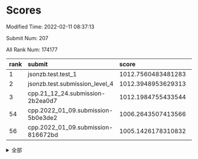 # Scores

Modified Time: 2022-02-11 08:37:13

Submit Num: 207

All Rank Num: 174177

| rank |               submit               |       score        |       sigma        | pk_num |
| :--- | :--------------------------------- | :----------------- | :----------------- | :----- |
| 1    | jsonzb.test.test_1                 | 1012.7560483481283 | 0.8337771345758559 | 3369   |
| 2    | jsonzb.test.submission_level_4     | 1012.3948953629313 | 0.7872573190468227 | 3369   |
| 3    | cpp.21_12_24.submission-2b2ea0d7   | 1012.1984755433544 | 0.7684440817402882 | 3363   |
| 54   | cpp.2022_01_09.submission-5b0e3de2 | 1006.2643507413566 | 0.7145423668669267 | 3368   |
| 56   | cpp.2022_01_09.submission-816672bd | 1005.1426178310832 | 0.7192838194668725 | 3362   |


<details>
<summary>全部</summary>

| rank |                 submit                 |       score        |       sigma        | pk_num |
| :--- | :------------------------------------- | :----------------- | :----------------- | :----- |
| 1    | jsonzb.test.test_1                     | 1012.7560483481283 | 0.8337771345758559 | 3369   |
| 2    | jsonzb.test.submission_level_4         | 1012.3948953629313 | 0.7872573190468227 | 3369   |
| 3    | cpp.21_12_24.submission-2b2ea0d7       | 1012.1984755433544 | 0.7684440817402882 | 3363   |
| 4    | gobigger.level_3.submission_level_3_10 | 1011.373538042032  | 0.7829046018862531 | 3364   |
| 5    | gobigger.level_3.submission_level_3_5  | 1011.201158328719  | 0.7590678368457762 | 3364   |
| 6    | gobigger.level_3.submission_level_3_48 | 1011.0725246238666 | 0.7596325992824875 | 3367   |
| 7    | gobigger.level_3.submission_level_3_42 | 1011.0340642388353 | 0.7758813187471799 | 3369   |
| 8    | gobigger.level_3.submission_level_3_28 | 1010.8839198272423 | 0.7895121567165029 | 3368   |
| 9    | gobigger.level_3.submission_level_3_13 | 1010.7803003529999 | 0.7579879861910361 | 3363   |
| 10   | gobigger.level_3.submission_level_3_43 | 1010.7584605567611 | 0.7682505055553    | 3368   |
| 11   | gobigger.level_3.submission_level_3_45 | 1010.7482948631064 | 0.789825473631101  | 3364   |
| 12   | gobigger.level_3.submission_level_3_46 | 1010.736506243966  | 0.763023398247083  | 3366   |
| 13   | gobigger.level_3.submission_level_3_29 | 1010.726652038146  | 0.7430448645232547 | 3364   |
| 14   | gobigger.level_3.submission_level_3_1  | 1010.6796448516584 | 0.7811711613256695 | 3364   |
| 15   | gobigger.level_3.submission_level_3_36 | 1010.6728894277602 | 0.7490637373886727 | 3366   |
| 16   | gobigger.level_3.submission_level_3_9  | 1010.6143033669061 | 0.7555487572341254 | 3367   |
| 17   | gobigger.level_3.submission_level_3_19 | 1010.5919214218088 | 0.7814739514916849 | 3367   |
| 18   | gobigger.level_3.submission_level_3_23 | 1010.5444605969337 | 0.7772399043074213 | 3365   |
| 19   | gobigger.level_3.submission_level_3_32 | 1010.5206798383928 | 0.7855087058488631 | 3370   |
| 20   | gobigger.level_3.submission_level_3_16 | 1010.497071148282  | 0.7653561884213225 | 3365   |
| 21   | gobigger.level_3.submission_level_3_20 | 1010.3328332911728 | 0.7647486386809639 | 3367   |
| 22   | gobigger.level_3.submission_level_3_40 | 1010.2744936384369 | 0.7533532714502031 | 3366   |
| 23   | gobigger.level_3.submission_level_3_22 | 1010.2474668585222 | 0.7497133670371297 | 3362   |
| 24   | gobigger.level_3.submission_level_3_41 | 1010.225801259438  | 0.7597424246769962 | 3367   |
| 25   | gobigger.level_3.submission_level_3_15 | 1010.2061028793165 | 0.7763901510309188 | 3369   |
| 26   | gobigger.level_3.submission_level_3_8  | 1010.1903803563481 | 0.7534016520866088 | 3365   |
| 27   | gobigger.level_3.submission_level_3_2  | 1010.1391209686113 | 0.7785820796980276 | 3366   |
| 28   | gobigger.level_3.submission_level_3_12 | 1010.1116789581253 | 0.7447478758342906 | 3360   |
| 29   | gobigger.level_3.submission_level_3_38 | 1010.0933689796675 | 0.7548635522871724 | 3365   |
| 30   | gobigger.level_3.submission_level_3_24 | 1009.9510365326983 | 0.7572405829308245 | 3369   |
| 31   | gobigger.level_3.submission_level_3_34 | 1009.9460102990045 | 0.7471847058691432 | 3366   |
| 32   | gobigger.level_3.submission_level_3_18 | 1009.9343131057295 | 0.7682684736934583 | 3363   |
| 33   | gobigger.level_3.submission_level_3_6  | 1009.9307219123453 | 0.7611561145339086 | 3367   |
| 34   | gobigger.level_3.submission_level_3_25 | 1009.908767526223  | 0.7694704909711599 | 3365   |
| 35   | gobigger.level_3.submission_level_3_7  | 1009.8353405803322 | 0.7688154795483596 | 3368   |
| 36   | gobigger.level_3.submission_level_3_17 | 1009.8188290859684 | 0.75781820604137   | 3366   |
| 37   | gobigger.level_3.submission_level_3_3  | 1009.8107265273501 | 0.7387749290540485 | 3366   |
| 38   | gobigger.level_3.submission_level_3_47 | 1009.7980628358698 | 0.7678409238332993 | 3365   |
| 39   | gobigger.level_3.submission_level_3_37 | 1009.764014517207  | 0.7411548661825588 | 3363   |
| 40   | gobigger.level_3.submission_level_3_27 | 1009.7248172665026 | 0.7487111756712113 | 3363   |
| 41   | gobigger.level_3.submission_level_3_31 | 1009.6540223372225 | 0.7492449651780773 | 3368   |
| 42   | gobigger.level_3.submission_level_3_44 | 1009.5942941515801 | 0.7504006873779159 | 3362   |
| 43   | gobigger.level_3.submission_level_3_4  | 1009.568266407534  | 0.7714229139627483 | 3362   |
| 44   | gobigger.level_3.submission_level_3_39 | 1009.5556229906083 | 0.743956977466799  | 3368   |
| 45   | gobigger.level_3.submission_level_3_14 | 1009.4870015627725 | 0.7539154042221693 | 3362   |
| 46   | gobigger.level_3.submission_level_3_26 | 1009.3725029594937 | 0.7527090711657036 | 3362   |
| 47   | gobigger.level_3.submission_level_3_0  | 1009.2813856351595 | 0.7574757734972939 | 3362   |
| 48   | gobigger.level_3.submission_level_3_35 | 1009.2108102972205 | 0.7578189354421005 | 3366   |
| 49   | gobigger.level_3.submission_level_3_49 | 1009.1891109611415 | 0.7297033194091678 | 3365   |
| 50   | gobigger.level_3.submission_level_3_21 | 1009.1337870778907 | 0.7629656554081861 | 3365   |
| 51   | gobigger.level_3.submission_level_3_11 | 1008.9985687367127 | 0.7323049500062174 | 3371   |
| 52   | gobigger.level_3.submission_level_3_30 | 1008.9447069896202 | 0.7457924523744084 | 3366   |
| 53   | gobigger.level_3.submission_level_3_33 | 1008.5476478071234 | 0.7574209346781292 | 3361   |
| 54   | cpp.2022_01_09.submission-5b0e3de2     | 1006.2643507413566 | 0.7145423668669267 | 3368   |
| 55   | gobigger.level_1.submission_level_1_10 | 1005.1822949820485 | 0.722142494314511  | 3370   |
| 56   | cpp.2022_01_09.submission-816672bd     | 1005.1426178310832 | 0.7192838194668725 | 3362   |
| 57   | gobigger.level_1.submission_level_1_26 | 1004.7548202471893 | 0.7243470170458272 | 3368   |
| 58   | gobigger.level_1.submission_level_1_20 | 1004.6472043957473 | 0.7278033037931102 | 3369   |
| 59   | gobigger.level_1.submission_level_1_15 | 1004.5904916153678 | 0.7031624085460234 | 3364   |
| 60   | gobigger.level_1.submission_level_1_21 | 1004.4391243663797 | 0.721867078537193  | 3364   |
| 61   | gobigger.level_1.submission_level_1_47 | 1004.2449344100953 | 0.7233967266635916 | 3362   |
| 62   | gobigger.level_1.submission_level_1_27 | 1004.076579031866  | 0.7239784861161405 | 3368   |
| 63   | gobigger.level_1.submission_level_1_36 | 1004.0699310204598 | 0.7091388033165374 | 3362   |
| 64   | gobigger.level_1.submission_level_1_2  | 1003.9693963312947 | 0.7032496544529417 | 3362   |
| 65   | gobigger.level_1.submission_level_1_23 | 1003.756207675099  | 0.7007791402578926 | 3370   |
| 66   | gobigger.level_1.submission_level_1_34 | 1003.6801728725128 | 0.7127518016623888 | 3366   |
| 67   | gobigger.level_1.submission_level_1_6  | 1003.6417801717082 | 0.7197284211971332 | 3362   |
| 68   | gobigger.level_1.submission_level_1_5  | 1003.6342554097974 | 0.7214485346872028 | 3367   |
| 69   | gobigger.level_1.submission_level_1_1  | 1003.571290808438  | 0.7169748139961966 | 3366   |
| 70   | gobigger.level_1.submission_level_1_41 | 1003.5624631151413 | 0.7183342340764476 | 3365   |
| 71   | gobigger.level_1.submission_level_1_29 | 1003.5355304516928 | 0.7224873106984923 | 3368   |
| 72   | gobigger.level_1.submission_level_1_42 | 1003.4378058938721 | 0.713471838349395  | 3365   |
| 73   | gobigger.level_1.submission_level_1_32 | 1003.4357053907906 | 0.7234073258591885 | 3369   |
| 74   | gobigger.level_1.submission_level_1_3  | 1003.418991522468  | 0.7176600605338981 | 3367   |
| 75   | gobigger.level_1.submission_level_1_14 | 1003.3270338821467 | 0.7128569222300071 | 3367   |
| 76   | gobigger.level_1.submission_level_1_35 | 1003.3235948893104 | 0.7232927495151051 | 3363   |
| 77   | gobigger.level_1.submission_level_1_30 | 1003.3220172151571 | 0.7230030639062901 | 3371   |
| 78   | gobigger.level_1.submission_level_1_39 | 1003.286068575155  | 0.7197711293873901 | 3365   |
| 79   | gobigger.level_1.submission_level_1_24 | 1003.2561638349791 | 0.7117855049110923 | 3367   |
| 80   | gobigger.level_1.submission_level_1_0  | 1003.2485955644189 | 0.7202292030467239 | 3362   |
| 81   | gobigger.level_1.submission_level_1_40 | 1003.2281995090823 | 0.7149470538475085 | 3362   |
| 82   | gobigger.level_1.submission_level_1_25 | 1003.2142282175628 | 0.7161141290366778 | 3370   |
| 83   | gobigger.level_1.submission_level_1_38 | 1003.203163230251  | 0.7231851538568959 | 3367   |
| 84   | gobigger.level_1.submission_level_1_46 | 1003.1679389466633 | 0.7128250322191074 | 3369   |
| 85   | gobigger.level_1.submission_level_1_33 | 1003.0327780755915 | 0.7129708863281595 | 3366   |
| 86   | gobigger.level_1.submission_level_1_16 | 1002.9859911487391 | 0.7034733370602986 | 3366   |
| 87   | gobigger.level_1.submission_level_1_48 | 1002.9290849980813 | 0.7196841939393871 | 3362   |
| 88   | gobigger.level_1.submission_level_1_22 | 1002.8876860478596 | 0.7236897864491948 | 3359   |
| 89   | gobigger.level_1.submission_level_1_17 | 1002.8274440354913 | 0.6974018623307727 | 3365   |
| 90   | gobigger.level_1.submission_level_1_31 | 1002.7643718407364 | 0.7059261398367668 | 3368   |
| 91   | gobigger.level_1.submission_level_1_4  | 1002.7228120368404 | 0.7188592652437641 | 3368   |
| 92   | gobigger.level_1.submission_level_1_44 | 1002.7222889997723 | 0.7166922111316374 | 3371   |
| 93   | gobigger.level_1.submission_level_1_9  | 1002.7189955077422 | 0.7260428579256145 | 3362   |
| 94   | gobigger.level_1.submission_level_1_37 | 1002.707124175261  | 0.7123563929118086 | 3362   |
| 95   | gobigger.level_1.submission_level_1_11 | 1002.6795984915981 | 0.7107479249052657 | 3367   |
| 96   | gobigger.level_1.submission_level_1_45 | 1002.5689713671718 | 0.720294950093271  | 3363   |
| 97   | gobigger.level_1.submission_level_1_49 | 1002.4470941021738 | 0.7048285705672178 | 3365   |
| 98   | gobigger.level_1.submission_level_1_43 | 1002.3382056989506 | 0.7200329253484057 | 3366   |
| 99   | gobigger.level_1.submission_level_1_19 | 1002.2436079544921 | 0.7140219634205865 | 3365   |
| 100  | gobigger.level_1.submission_level_1_8  | 1002.2410897986595 | 0.7176227983335984 | 3365   |
| 101  | gobigger.level_1.submission_level_1_12 | 1002.2235457301728 | 0.7193969914107894 | 3368   |
| 102  | gobigger.level_1.submission_level_1_28 | 1001.9592837387572 | 0.7114392983942196 | 3370   |
| 103  | gobigger.level_1.submission_level_1_13 | 1001.905035193979  | 0.7148907183163755 | 3364   |
| 104  | gobigger.level_1.submission_level_1_7  | 1001.788128127023  | 0.7107835996813262 | 3369   |
| 105  | gobigger.level_1.submission_level_1_18 | 1001.4316185931732 | 0.7120115206127131 | 3362   |
| 106  | gobigger.random.submission_random_7    | 997.3933569307519  | 0.7164105498166444 | 3368   |
| 107  | gobigger.random.submission_random_16   | 996.731528538505   | 0.714537789264696  | 3366   |
| 108  | gobigger.random.submission_random_24   | 996.6968398572957  | 0.7115948132237998 | 3364   |
| 109  | gobigger.random.submission_random_23   | 996.6706709034293  | 0.7148007542549476 | 3361   |
| 110  | gobigger.random.submission_random_18   | 996.6700695057881  | 0.7154113028263784 | 3370   |
| 111  | gobigger.random.submission_random_26   | 996.6503950948018  | 0.708356174310905  | 3365   |
| 112  | gobigger.random.submission_random_2    | 996.639489745176   | 0.7178146362968528 | 3360   |
| 113  | gobigger.random.submission_random_31   | 996.58458994078    | 0.7143127509144778 | 3367   |
| 114  | gobigger.random.submission_random_36   | 996.5288389026288  | 0.7159559373544689 | 3367   |
| 115  | gobigger.random.submission_random_29   | 996.5176630476519  | 0.7011808092028249 | 3365   |
| 116  | gobigger.random.submission_random_32   | 996.5044049026637  | 0.7072600440931959 | 3365   |
| 117  | gobigger.random.submission_random_14   | 996.4704974965771  | 0.717672249612353  | 3370   |
| 118  | gobigger.random.submission_random_39   | 996.4098578823647  | 0.7073566546508028 | 3368   |
| 119  | gobigger.random.submission_random_25   | 996.3656590024971  | 0.7018955956572889 | 3364   |
| 120  | gobigger.random.submission_random_8    | 996.3215199314786  | 0.7162352658589062 | 3366   |
| 121  | gobigger.random.submission_random_40   | 996.3187542517552  | 0.7087179125591485 | 3361   |
| 122  | gobigger.random.submission_random_21   | 996.3062199817506  | 0.7112148863669957 | 3363   |
| 123  | gobigger.random.submission_random_6    | 996.3044831434179  | 0.714752218120703  | 3368   |
| 124  | gobigger.random.submission_random_27   | 996.3023966127354  | 0.7072501109281978 | 3368   |
| 125  | gobigger.random.submission_random_30   | 996.2010092238078  | 0.7153426622693512 | 3364   |
| 126  | gobigger.random.submission_random_12   | 996.1519575590831  | 0.7009688915788984 | 3367   |
| 127  | gobigger.random.submission_random_10   | 996.1455555983902  | 0.7102679521680695 | 3369   |
| 128  | gobigger.random.submission_random_43   | 996.143864364104   | 0.7095765429948415 | 3368   |
| 129  | gobigger.random.submission_random_45   | 996.119115938683   | 0.7016425101285471 | 3364   |
| 130  | gobigger.random.submission_random_3    | 996.0433527642463  | 0.7103344732621905 | 3361   |
| 131  | gobigger.random.submission_random_48   | 995.9550457338199  | 0.7173779459130011 | 3371   |
| 132  | gobigger.random.submission_random_9    | 995.9539432573159  | 0.7164661348758947 | 3367   |
| 133  | gobigger.random.submission_random_38   | 995.8871301946587  | 0.7113074829799518 | 3369   |
| 134  | gobigger.random.submission_random_34   | 995.8389052728066  | 0.7028566960458035 | 3367   |
| 135  | gobigger.random.submission_random_0    | 995.8265949401067  | 0.7086528239605028 | 3367   |
| 136  | gobigger.random.submission_random_46   | 995.7721412320263  | 0.6986375294791253 | 3366   |
| 137  | gobigger.random.submission_random_17   | 995.6682914345455  | 0.7034136656228195 | 3370   |
| 138  | gobigger.random.submission_random_19   | 995.6409258116039  | 0.7041630153606894 | 3364   |
| 139  | gobigger.random.submission_random_33   | 995.626127221746   | 0.7044579024690657 | 3367   |
| 140  | gobigger.random.submission_random_37   | 995.6208750765708  | 0.7132608341731305 | 3366   |
| 141  | gobigger.random.submission_random_5    | 995.5684037026514  | 0.7204478488929852 | 3362   |
| 142  | gobigger.random.submission_random_42   | 995.5576390237227  | 0.7115796415227216 | 3367   |
| 143  | gobigger.random.submission_random_4    | 995.5511221704783  | 0.7175867546060393 | 3366   |
| 144  | gobigger.random.submission_random_22   | 995.4521505136701  | 0.7120106190547667 | 3367   |
| 145  | gobigger.random.submission_random_44   | 995.4338498276853  | 0.7156691092080153 | 3362   |
| 146  | gobigger.random.submission_random_41   | 995.4006772269596  | 0.7085542862540221 | 3365   |
| 147  | gobigger.random.submission_random_49   | 995.3980320043255  | 0.7204304360388518 | 3369   |
| 148  | gobigger.random.submission_random_28   | 995.3803368416519  | 0.7096906027909956 | 3367   |
| 149  | gobigger.random.submission_random_1    | 995.360425955348   | 0.7279046769385636 | 3368   |
| 150  | gobigger.random.submission_random_13   | 995.3266720053798  | 0.7102293306362341 | 3365   |
| 151  | gobigger.random.submission_random_20   | 995.1864532002774  | 0.7151583609754271 | 3364   |
| 152  | gobigger.random.submission_random_11   | 995.130146572627   | 0.7198345653983333 | 3370   |
| 153  | gobigger.random.submission_random_35   | 995.1109593606312  | 0.7133885538394572 | 3368   |
| 154  | gobigger.random.submission_random_47   | 994.719564062833   | 0.71047809739212   | 3367   |
| 155  | gobigger.random.submission_random_15   | 994.7148480451395  | 0.7021050527849098 | 3360   |
| 156  | gobigger.level_2.submission_level_2_21 | 993.5937997979973  | 0.7300842336399646 | 3367   |
| 157  | gobigger.level_2.submission_level_2_25 | 993.3369949426931  | 0.7658140723172895 | 3370   |
| 158  | gobigger.level_2.submission_level_2_20 | 993.2744002516655  | 0.7226116152224715 | 3362   |
| 159  | gobigger.level_2.submission_level_2_22 | 993.2045288172394  | 0.730726625106355  | 3369   |
| 160  | gobigger.level_2.submission_level_2_30 | 992.9677855383947  | 0.7408942104922267 | 3368   |
| 161  | gobigger.level_2.submission_level_2_2  | 992.9033131752097  | 0.7534549735246049 | 3364   |
| 162  | gobigger.level_2.submission_level_2_43 | 992.8610639354808  | 0.7365963995045527 | 3365   |
| 163  | gobigger.level_2.submission_level_2_27 | 992.8047908457096  | 0.7442455885235221 | 3361   |
| 164  | gobigger.level_2.submission_level_2_31 | 992.7053019667286  | 0.7341447645177034 | 3364   |
| 165  | gobigger.level_2.submission_level_2_48 | 992.6742837178338  | 0.731446959308706  | 3365   |
| 166  | gobigger.level_2.submission_level_2_49 | 992.6429157859043  | 0.7302650433831314 | 3368   |
| 167  | gobigger.level_2.submission_level_2_10 | 992.5954580133947  | 0.743407005147733  | 3371   |
| 168  | gobigger.level_2.submission_level_2_14 | 992.5504355026313  | 0.7300137448514394 | 3366   |
| 169  | gobigger.level_2.submission_level_2_35 | 992.5413753576464  | 0.7338219408528408 | 3364   |
| 170  | gobigger.level_2.submission_level_2_24 | 992.5325867986629  | 0.7406668256192495 | 3369   |
| 171  | gobigger.level_2.submission_level_2_9  | 992.4305351733791  | 0.7313325042037516 | 3364   |
| 172  | gobigger.level_2.submission_level_2_18 | 992.3749653812487  | 0.7420811209072151 | 3361   |
| 173  | gobigger.level_2.submission_level_2_8  | 992.3111073391702  | 0.7417961359153985 | 3358   |
| 174  | gobigger.level_2.submission_level_2_0  | 992.1769695763844  | 0.7442118973384727 | 3366   |
| 175  | gobigger.level_2.submission_level_2_17 | 992.14107364017    | 0.7547178182412715 | 3366   |
| 176  | gobigger.level_2.submission_level_2_42 | 992.08213497321    | 0.760826757612837  | 3364   |
| 177  | gobigger.level_2.submission_level_2_15 | 992.0439834781535  | 0.7613475253595728 | 3361   |
| 178  | gobigger.level_2.submission_level_2_4  | 991.8602225534495  | 0.7396263221473895 | 3367   |
| 179  | gobigger.level_2.submission_level_2_33 | 991.8534925186862  | 0.7616039298983218 | 3366   |
| 180  | gobigger.level_2.submission_level_2_6  | 991.8102708352964  | 0.7403387525609756 | 3363   |
| 181  | gobigger.level_2.submission_level_2_40 | 991.779595658166   | 0.75253830411933   | 3366   |
| 182  | gobigger.level_2.submission_level_2_13 | 991.6689998744102  | 0.7265041555719035 | 3369   |
| 183  | gobigger.level_2.submission_level_2_39 | 991.6637238367525  | 0.7560670233651781 | 3369   |
| 184  | gobigger.level_2.submission_level_2_37 | 991.6030906012604  | 0.7494959803587177 | 3364   |
| 185  | gobigger.level_2.submission_level_2_47 | 991.5190705416998  | 0.7425295632416672 | 3371   |
| 186  | gobigger.level_2.submission_level_2_11 | 991.5077997667115  | 0.7422305977558212 | 3365   |
| 187  | gobigger.level_2.submission_level_2_38 | 991.4544861351484  | 0.7551767632517521 | 3369   |
| 188  | gobigger.level_2.submission_level_2_5  | 991.4527875568708  | 0.7505164659137022 | 3363   |
| 189  | gobigger.level_2.submission_level_2_36 | 991.4019281118899  | 0.7453054763341319 | 3362   |
| 190  | gobigger.level_2.submission_level_2_23 | 991.3874757196464  | 0.7475945977870573 | 3367   |
| 191  | gobigger.level_2.submission_level_2_29 | 991.378554026803   | 0.7406686248788583 | 3370   |
| 192  | gobigger.level_2.submission_level_2_45 | 991.3781516735603  | 0.7488891813404366 | 3367   |
| 193  | gobigger.level_2.submission_level_2_19 | 991.3499977623799  | 0.7757075896926875 | 3370   |
| 194  | gobigger.level_2.submission_level_2_44 | 991.3073679781334  | 0.7649501115905821 | 3366   |
| 195  | gobigger.level_2.submission_level_2_34 | 991.2810101283403  | 0.762704595312013  | 3370   |
| 196  | gobigger.level_2.submission_level_2_41 | 991.2809591078943  | 0.7604839964407225 | 3365   |
| 197  | gobigger.level_2.submission_level_2_1  | 991.2434723641766  | 0.7447923935233872 | 3366   |
| 198  | gobigger.level_2.submission_level_2_32 | 991.2390585529301  | 0.7585858578113014 | 3362   |
| 199  | gobigger.level_2.submission_level_2_46 | 991.223048651208   | 0.743584263540795  | 3364   |
| 200  | gobigger.level_2.submission_level_2_12 | 991.1623320771444  | 0.7471829355648778 | 3366   |
| 201  | gobigger.level_2.submission_level_2_7  | 990.9385932213205  | 0.7465859536001468 | 3364   |
| 202  | gobigger.level_2.submission_level_2_26 | 990.8044762755407  | 0.7517009276162447 | 3364   |
| 203  | gobigger.level_2.submission_level_2_28 | 990.6940512768477  | 0.7664637503805769 | 3369   |
| 204  | gobigger.level_2.submission_level_2_3  | 990.2401415517714  | 0.7521296682188308 | 3363   |
| 205  | gobigger.level_2.submission_level_2_16 | 989.8348766342532  | 0.7647733946897936 | 3366   |
| 206  | gobigger.none.submission_none_0        | 978.12016613704    | 1.2533239522197952 | 3366   |
| 207  | gobigger.none.submission_none_1        | 977.8685475419817  | 1.2528767698240713 | 3369   |

</details>